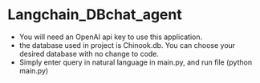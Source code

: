 # Langchain_DBchat_agent

- You will need an OpenAI api key to use this application.
- the database used in project is Chinook.db. You can choose your desired database with no change to code.
- Simply enter query in natural language in main.py, and run file (python main.py)
